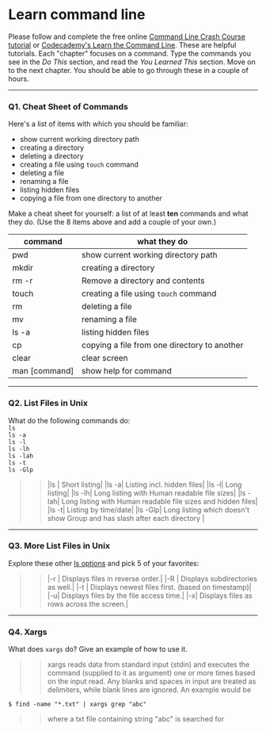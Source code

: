 # Learn command line

Please follow and complete the free online [Command Line Crash Course
tutorial](https://web.archive.org/web/20160708171659/http://cli.learncodethehardway.org/book/) or [Codecademy's Learn the Command Line](https://www.codecademy.com/learn/learn-the-command-line). These are helpful tutorials. Each "chapter" focuses on a command. Type the commands you see in the _Do This_ section, and read the _You Learned This_ section. Move on to the next chapter. You should be able to go through these in a couple of hours.

---

### Q1.  Cheat Sheet of Commands  

Here's a list of items with which you should be familiar:  
* show current working directory path
* creating a directory
* deleting a directory
* creating a file using `touch` command
* deleting a file
* renaming a file
* listing hidden files
* copying a file from one directory to another

Make a cheat sheet for yourself: a list of at least **ten** commands and what they do.  (Use the 8 items above and add a couple of your own.)  

> >  
| command | what they do|
| -------- | ------------|
| pwd | show current working directory path|
|mkdir | creating a directory|
|rm -r <dir> | Remove a directory and contents|
|touch <file> | creating a file using `touch` command|
|rm <file> | deleting a file|
|mv <file name> <new file name>| renaming a file|
| ls -a | listing hidden files|
|cp <file path> <new file path> |copying a file from one directory to another|
|clear | clear screen|
|man [command]| show help for command|


---

### Q2.  List Files in Unix   

What do the following commands do:  
`ls`  
`ls -a`  
`ls -l`  
`ls -lh`  
`ls -lah`  
`ls -t`  
`ls -Glp`  

> > |ls | Short listing|
|ls -a| Listing incl. hidden files|
|ls -l| Long listing|
|ls -lh|  Long listing with Human readable file sizes|
|ls -lah| Long listing with Human readable file sizes and hidden files|
|ls -t| Listing by time/date|
|ls -Glp| Long listing which doesn't show Group and has slash after each directory | 


---

### Q3.  More List Files in Unix  

Explore these other [ls options](http://www.techonthenet.com/unix/basic/ls.php) and pick 5 of your favorites:

> > |-r | Displays files in reverse order.|
|-R | Displays subdirectories as well.|
|-t | Displays newest files first. (based on timestamp)|
|-u|  Displays files by the file access time.|
|-x|  Displays files as rows across the screen.|

---

### Q4.  Xargs   

What does `xargs` do? Give an example of how to use it.

> > xargs reads data from standard input (stdin) and executes the command (supplied to it as argument) one or more times based on the input read. Any blanks and spaces in input are treated as delimiters, while blank lines are ignored. An example would be 
```
$ find -name "*.txt" | xargs grep "abc"
```
>> where a txt file containing string "abc" is searched for

 

